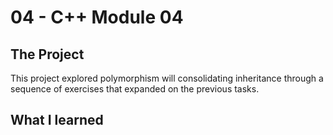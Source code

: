 # 04 - C++ Module 04
## The Project
This project explored polymorphism will consolidating inheritance through a sequence of exercises that expanded on the previous tasks.

## What I learned
